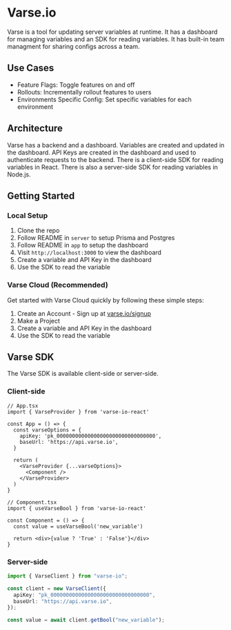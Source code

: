 # Varse.io

Varse is a tool for updating server variables at runtime. It has a dashboard for managing variables and an SDK for reading variables. It has built-in team managment for sharing configs across a team.

## Use Cases

* Feature Flags: Toggle features on and off
* Rollouts: Incrementally rollout features to users
* Environments Specific Config: Set specific variables for each environment

## Architecture

Varse has a backend and a dashboard. Variables are created and updated in the dashboard. API Keys are created in the dashboard and used to authenticate requests to the backend. There is a client-side SDK for reading variables in React. There is also a server-side SDK for reading variables in Node.js.

## Getting Started
### Local Setup

1. Clone the repo
2. Follow README in `server` to setup Prisma and Postgres
3. Follow README in `app` to setup the dashboard
4. Visit `http://localhost:3000` to view the dashboard
5. Create a variable and API Key in the dashboard
6. Use the SDK to read the variable

### Varse Cloud (Recommended)
Get started with Varse Cloud quickly by following these simple steps:

1. Create an Account - Sign up at [varse.io/signup](https://varse.io/signup)
2. Make a Project
3. Create a variable and API Key in the dashboard
4. Use the SDK to read the variable

## Varse SDK
The Varse SDK is available client-side or server-side.

### Client-side
```tsx
// App.tsx
import { VarseProvider } from 'varse-io-react'

const App = () => {
  const varseOptions = {
    apiKey: 'pk_00000000000000000000000000000000',
    baseUrl: 'https://api.varse.io',
  }

  return (
    <VarseProvider {...varseOptions}>
      <Component />
    </VarseProvider>
  )
}
```

```tsx
// Component.tsx
import { useVarseBool } from 'varse-io-react'

const Component = () => {
  const value = useVarseBool('new_variable')

  return <div>{value ? 'True' : 'False'}</div>
}
```

### Server-side
```typescript
import { VarseClient } from "varse-io";

const client = new VarseClient({
  apiKey: "pk_00000000000000000000000000000000",
  baseUrl: "https://api.varse.io",
});

const value = await client.getBool("new_variable");
```